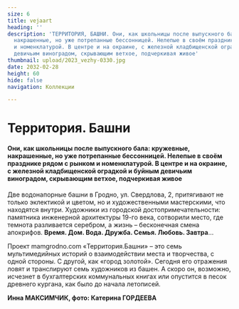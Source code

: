 ```yaml
---
size: 6
title: vejaart
heading: ''
description: 'ТЕРРИТОРИЯ, БАШНИ. Они, как школьницы после выпускного бала: кружевные,
  накрашенные, но уже потрепанные бессонницей. Нелепые в своём празднике рядом с рынком
  и номенклатурой. В центре и на окраине, с железной кладбищенской оградкой и буйным
  девичьим виноградом, скрывающим ветхое, подчеркивая живое'
thumbnail: upload/2023_vezhy-0330.jpg
date: 2032-02-28
height: 60
hide: false
navigation: Коллекции

---
```

# **Территория. Башни**

#### Они, как школьницы после выпускного бала: кружевные, накрашенные, но уже потрепанные бессонницей. Нелепые в своём празднике рядом с рынком и номенклатурой. В центре и на окраине, с железной кладбищенской оградкой и буйным девичьим виноградом, скрывающим ветхое, подчеркивая живое

Две водонапорные башни в Гродно, ул. Свердлова, 2, притягивают не только эклектикой и цветом, но и художественными мастерскими, что находятся внутри. Художники из городской достопримечательности: памятника инженерной архитектуры 19-го века, сотворили место, где темнота разливается серебром, а жизнь – бесконечная смена апокрифов. **Время. Дом. Вода. Дружба. Семья. Любовь. Завтра**…

Проект mamgrodno.com «Территория.Башни» – это семь мультимедийных историй о взаимодействии места и творчества, с одной стороны. С другой, как «город золотой». Сегодня его отражения ловят и транслируют семь художников из башен. А скоро он, возможно, исчезнет в бухгалтерских коммунальных книгах или опустится в песок древнего кургана, как было до начала летописей.

**Инна МАКСИМЧИК, фото: Катерина ГОРДЕЕВА**